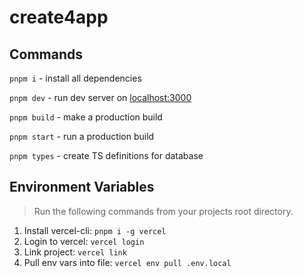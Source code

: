 # create4app

## Commands

`pnpm i` - install all dependencies

`pnpm dev` - run dev server on [localhost:3000](http://localhost:3000)

`pnpm build` - make a production build

`pnpm start` - run a production build

`pnpm types` - create TS definitions for database

## Environment Variables

> Run the following commands from your projects root directory.

1. Install vercel-cli: `pnpm i -g vercel`
2. Login to vercel: `vercel login`
3. Link project: `vercel link`
4. Pull env vars into file: `vercel env pull .env.local`
